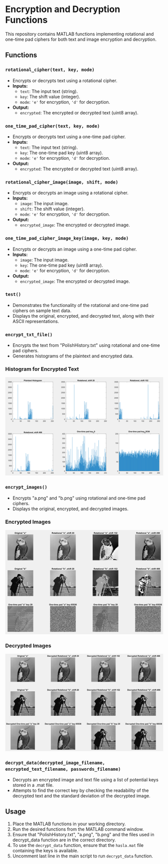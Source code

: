 # Encryption and Decryption Functions

This repository contains MATLAB functions implementing rotational and one-time pad ciphers for both text and image encryption and decryption.

## Functions

### `rotational_cipher(text, key, mode)`

-   Encrypts or decrypts text using a rotational cipher.
-   **Inputs:**
    -   `text`: The input text (string).
    -   `key`: The shift value (integer).
    -   `mode`: `'e'` for encryption, `'d'` for decryption.
-   **Output:**
    -   `encrypted`: The encrypted or decrypted text (uint8 array).

### `one_time_pad_cipher(text, key, mode)`

-   Encrypts or decrypts text using a one-time pad cipher.
-   **Inputs:**
    -   `text`: The input text (string).
    -   `key`: The one-time pad key (uint8 array).
    -   `mode`: `'e'` for encryption, `'d'` for decryption.
-   **Output:**
    -   `encrypted`: The encrypted or decrypted text (uint8 array).

### `rotational_cipher_image(image, shift, mode)`

-   Encrypts or decrypts an image using a rotational cipher.
-   **Inputs:**
    -   `image`: The input image.
    -   `shift`: The shift value (integer).
    -   `mode`: `'e'` for encryption, `'d'` for decryption.
-   **Output:**
    -   `encrypted_image`: The encrypted or decrypted image.

### `one_time_pad_cipher_image_key(image, key, mode)`

-   Encrypts or decrypts an image using a one-time pad cipher.
-   **Inputs:**
    -   `image`: The input image.
    -   `key`: The one-time pad key (uint8 array).
    -   `mode`: `'e'` for encryption, `'d'` for decryption.
-   **Output:**
    -   `encrypted_image`: The encrypted or decrypted image.

### `test()`

-   Demonstrates the functionality of the rotational and one-time pad ciphers on sample text data.
-   Displays the original, encrypted, and decrypted text, along with their ASCII representations.

### `encrypt_txt_file()`

-   Encrypts the text from "PolishHistory.txt" using rotational and one-time pad ciphers.
-   Generates histograms of the plaintext and encrypted data.

### Histogram for Encrypted Text
![Histogram for Encrypted Text](histogram_for_encrypted_text.png)

### `encrypt_images()`

-   Encrypts "a.png" and "b.png" using rotational and one-time pad ciphers.
-   Displays the original, encrypted, and decrypted images.

### Encrypted Images

![Encrypted Images](encrypted_images.png)

### Decrypted Images

![Decrypted Images](decrypted_images.png)

### `decrypt_data(decrypted_image_filename, encrypted_text_filename, passwords_filename)`

-   Decrypts an encrypted image and text file using a list of potential keys stored in a .mat file.
-   Attempts to find the correct key by checking the readability of the decrypted text and the standard deviation of the decrypted image.

## Usage

1.  Place the MATLAB functions in your working directory.
2.  Run the desired functions from the MATLAB command window.
3.  Ensure that "PolishHistory.txt", "a.png", "b.png" and the files used in decrypt_data function are in the correct directory.
4.  To use the `decrypt_data` function, ensure that the `hasla.mat` file containing the keys is available.
5.  Uncomment last line in the main script to run `decrypt_data` function.


